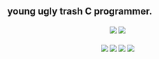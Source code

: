 <h2 align="left">young ugly trash C programmer.</h2>

###

<p align="center">
  <img src="https://github-readme-stats.vercel.app/api?username=strict1parents&show_icons=true&theme=tokyonight&hide_border=true" />
  <img src="https://github-readme-stats.vercel.app/api/top-langs/?username=strict1parents&layout=compact&theme=tokyonight&hide_border=true"/>
</p>

###

<p align="center">
  <img src="https://img.shields.io/badge/C-%2300599C.svg?style=for-the-badge&logo=c&logoColor=white" />
  <img src="https://img.shields.io/badge/Arch_Linux-1793D1?style=for-the-badge&logo=arch-linux&logoColor=white" />
  <img src="https://img.shields.io/badge/Vim-%2311AB00.svg?style=for-the-badge&logo=vim&logoColor=white"/> 
  <img src="https://img.shields.io/badge/Neovim-%2300B900.svg?style=for-the-badge&logo=neovim&logoColor=white" />
</p>
<!---
strict1parents/strict1parents is a ✨ special ✨ repository because its `README.md` (this file) appears on your GitHub profile.
You can click the Preview link to take a look at your changes.
--->
